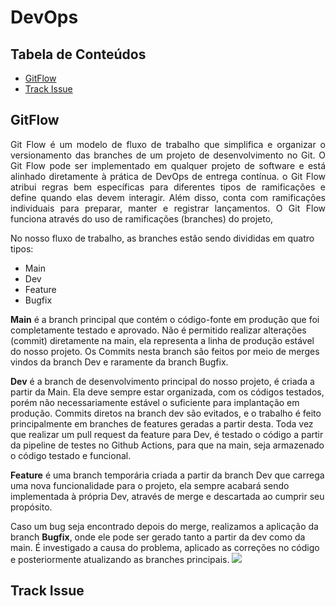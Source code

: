 # DevOps

## Tabela de Conteúdos

 * [GitFlow](#gitflow)
 * [Track Issue](#track-issue)
 
## GitFlow
<p align="justify">
Git Flow é um modelo de fluxo de trabalho que simplifica e organizar o versionamento das branches de um projeto de desenvolvimento no Git.
O Git Flow pode ser implementado em qualquer projeto de software e está alinhado diretamente à prática de DevOps de entrega contínua. o Git Flow atribui regras bem específicas para diferentes tipos de ramificações e define quando elas devem interagir. Além disso, conta com ramificações individuais para preparar, manter e registrar lançamentos. O Git Flow funciona através do uso de ramificações (branches) do projeto,

No nosso fluxo de trabalho, as branches estão sendo divididas em quatro tipos:
- Main
- Dev
- Feature
- Bugfix

**Main** é a branch principal que contém o código-fonte em produção que foi completamente testado e aprovado. Não é permitido realizar alterações (commit) diretamente na main, ela representa a linha de produção estável do nosso projeto. Os Commits nesta branch são feitos por meio de merges vindos da branch Dev e raramente da branch Bugfix.

**Dev** é a branch de desenvolvimento principal do nosso projeto, é criada a partir da Main. Ela deve sempre estar organizada, com os códigos testados, porém não necessariamente estável o suficiente para implantação em produção. Commits diretos na branch dev são evitados, e o trabalho é feito principalmente em branches de features geradas a partir desta.
Toda vez que realizar um pull request da feature para Dev, é testado o código a partir da pipeline de testes no Github Actions,  para que na main, seja armazenado o código testado e funcional. 

**Feature** é uma branch temporária criada a partir da branch Dev que carrega uma nova funcionalidade para o projeto, ela sempre acabará sendo implementada à própria Dev, através de merge e descartada ao cumprir seu propósito.

Caso um bug seja encontrado depois do merge, realizamos a aplicação da branch **Bugfix**, onde ele pode ser gerado tanto a partir da dev como da main. É investigado a causa do problema, aplicado as correções no código e posteriormente atualizando as branches principais.
<img src="https://github.com/DolphinDatabase/MCS/assets/74321890/6e4c8f8f-c1c9-4a12-b661-e4de9ff2a98a"/>
  
## Track Issue
